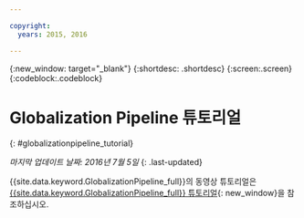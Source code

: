 ```yaml
---

copyright:
  years: 2015, 2016

---
```


{:new_window: target="_blank"}
{:shortdesc: .shortdesc}
{:screen:.screen}
{:codeblock:.codeblock}

# Globalization Pipeline 튜토리얼
{: #globalizationpipeline_tutorial}

*마지막 업데이트 날짜: 2016년 7월 5일*
{: .last-updated}

{{site.data.keyword.GlobalizationPipeline_full}}의 동영상 튜토리얼은 [{{site.data.keyword.GlobalizationPipeline_full}} 튜토리얼](https://www.youtube.com/watch?v=r_w7IvPNtH0){: new_window}을 참조하십시오.

